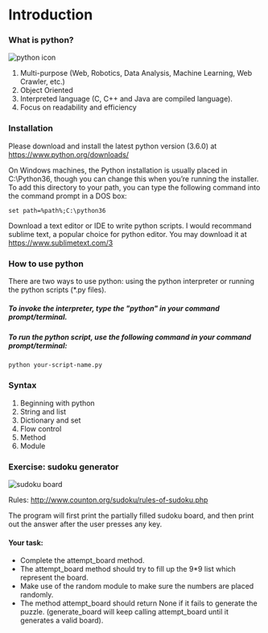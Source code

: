 # Introduction

### What is python?
![python icon](https://realpython.com/learn/python-first-steps/images/pythonlogo.jpg)

1. Multi-purpose (Web, Robotics, Data Analysis, Machine Learning, Web Crawler, etc.)
2. Object Oriented
3. Interpreted language (C, C++ and Java are compiled language).
4. Focus on readability and efficiency

### Installation
Please download and install the latest python version (3.6.0) at https://www.python.org/downloads/

On Windows machines, the Python installation is usually placed in C:\Python36, though you can change this when you’re running the installer. To add this directory to your path, you can type the following command into the command prompt in a DOS box:
```
set path=%path%;C:\python36
```

Download a text editor or IDE to write python scripts. I would recommand sublime text, a popular choice for python editor. You may download it at https://www.sublimetext.com/3

### How to use python

There are two ways to use python: using the python interpreter or running the python scripts (*.py files).

##### To invoke the interpreter, type the "python" in your command prompt/terminal.

##### To run the python script, use the following command in your command prompt/terminal:
```
python your-script-name.py
```

### Syntax
1. Beginning with python
2. String and list
3. Dictionary and set
4. Flow control
5. Method
6. Module

### Exercise: sudoku generator

![sudoku board](https://upload.wikimedia.org/wikipedia/commons/f/ff/Sudoku-by-L2G-20050714.svg)

Rules: http://www.counton.org/sudoku/rules-of-sudoku.php

The program will first print the partially filled sudoku board, and then print out the answer after the user presses any key.

#### Your task:
- Complete the attempt_board method.
- The attempt_board method should try to fill up the 9*9 list which represent the board.
- Make use of the random module to make sure the numbers are placed randomly.
- The method attempt_board should return None if it fails to generate the puzzle. (generate_board will keep calling attempt_board until it generates a valid board).
